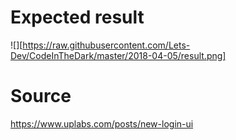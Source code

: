 # Expected result

![][https://raw.githubusercontent.com/Lets-Dev/CodeInTheDark/master/2018-04-05/result.png]
 
 # Source
 
 https://www.uplabs.com/posts/new-login-ui
